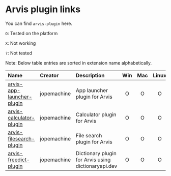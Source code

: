 # Arvis plugin links

You can find `arvis-plugin` here.

`O`: Tested on the platform

`X`: Not working

`?`: Not tested

Note: Below table entries are sorted in extension name alphabetically.

| Name                                                                                     | Creator     | Description                                         | Win | Mac | Linux |
| :--------------------------------------------------------------------------------------- | :---------- | :-------------------------------------------------- | :-: | :-: | :---: |
| [arvis-app-launcher-plugin](https://github.com/jopemachine/arvis-app-launcher-plugin)    | jopemachine | App launcher plugin for Arvis                       |  O  |  O  |   O   |
| [arvis-calculator-plugin](https://github.com/jopemachine/arvis-calculator-plugin#readme) | jopemachine | Calculator plugin for Arvis                         |  O  |  O  |   O   |
| [arvis-filesearch-plugin](https://github.com/jopemachine/arvis-filesearch-plugin)        | jopemachine | File search plugin for Arvis                        |  O  |  O  |   O   |
| [arvis-freedict-plugin](https://github.com/jopemachine/arvis-freedict-plugin)            | jopemachine | Dictionary plugin for Arvis using dictionaryapi.dev |  O  |  O  |   O   |
